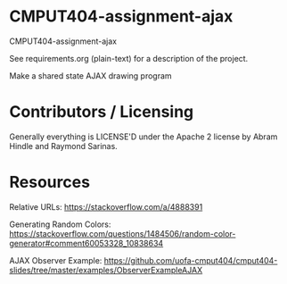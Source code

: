 CMPUT404-assignment-ajax
==============================

CMPUT404-assignment-ajax

See requirements.org (plain-text) for a description of the project.

Make a shared state AJAX drawing program

Contributors / Licensing
========================

Generally everything is LICENSE'D under the Apache 2 license by Abram Hindle and Raymond Sarinas.


Resources
========================

Relative URLs: https://stackoverflow.com/a/4888391

Generating Random Colors: https://stackoverflow.com/questions/1484506/random-color-generator#comment60053328_10838634

AJAX Observer Example: https://github.com/uofa-cmput404/cmput404-slides/tree/master/examples/ObserverExampleAJAX